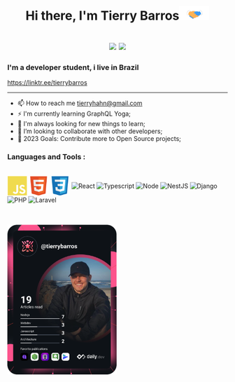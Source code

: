 <h1 align="center">Hi there, I'm Tierry Barros<img src="https://github.com/macagua/macagua/blob/master/assets/img/icons/handshake.gif" height="32px" alt="Connect with me" /> 

 <br>
 <br>
 
<div>
<a href=https://www.linkedin.com/in/tierry-barros-0013351a4/ target="_blank"><img src="https://img.shields.io/badge/-LinkedIn-%230077B5?style=for-the-badge&logo=linkedin&logoColor=white" target="_blank"></a>
<a href="https://www.instagram.com/tierrybarros/" target="_blank"><img src="https://img.shields.io/badge/Instagram-E4405F?style=for-the-badge&logo=instagram&logoColor=white" target="_blank"/></a>
</div>
 
### I'm a developer student, i live in Brazil 
https://linktr.ee/tierrybarros


---

- 📫 How to reach me tierryhahn@gmail.com
- ⚡ I'm currently learning GraphQL Yoga;
- 🔭 I'm always looking for new things to learn;
- 👯 I’m looking to collaborate with other developers;
- 🥅 2023 Goals: Contribute more to Open Source projects;



### Languages and Tools :


<div style="display: inline_block"><br>
  <img align="center" alt="Js" height="45" width="45" src="https://raw.githubusercontent.com/devicons/devicon/master/icons/javascript/javascript-plain.svg">
  <img align="center" alt="HTML" height="45" width="45" src="https://raw.githubusercontent.com/devicons/devicon/master/icons/html5/html5-original.svg">
  <img align="center" alt="CSS" height="45" width="45" src="https://raw.githubusercontent.com/devicons/devicon/master/icons/css3/css3-original.svg">
  <img align="center" alt="React" height="45" width="45" src="https://upload.wikimedia.org/wikipedia/commons/thumb/a/a7/React-icon.svg/2300px-React-icon.svg.png">
  <img align="center" alt="Typescript" height="45" width="45" src="https://upload.wikimedia.org/wikipedia/commons/thumb/4/4c/Typescript_logo_2020.svg/1200px-   Typescript_logo_2020.svg.png">
  <img align="center" alt="Node" height="45" width="45" src="https://seeklogo.com/images/N/nodejs-logo-FBE122E377-seeklogo.com.png">
  <img align="center" alt="NestJS" height="45" width="45" src="https://docs.nestjs.com/assets/logo-small.svg">
  <img align="center" alt="Django" height="45" width="45" src="https://icon-library.com/images/django-icon/django-icon-0.jpg">
  <img align="center" alt="PHP" height="45" width="45" src="https://logospng.org/download/php/logo-php-1024.png">
  <img align="center" alt="Laravel" height="45" width="45" src="https://upload.wikimedia.org/wikipedia/commons/thumb/9/9a/Laravel.svg/985px-Laravel.svg.png">
  
</div>


<br />
 
[facebook]: https://www.facebook.com/tierry.barros
[instagram]: https://www.instagram.com/tierrybarros/
[linkedin]: https://www.linkedin.com/in/tierry-barros-0013351a4/
[webdevplaylist]: https://www.youtube.com/playlist?list=PLkwxH9e_vrAJ0WbEsFA9W3I1W-g_BTsbt
[jsplaylist]: https://www.youtube.com/playlist?list=PLkwxH9e_vrALRJKu7wfXby3MKeflhTu6B
[cssplaylist]: https://www.youtube.com/playlist?list=PLkwxH9e_vrALSdvZuEh6gqQdmDoDIoqz4
[reactplaylist]: https://www.youtube.com/playlist?list=PLkwxH9e_vrAK4TdffpxKY3QGyHCpxFcQ0
 
<br>

<a href="https://app.daily.dev/DailyDevTips"><img src="https://github.com/tierryhahn/tierryhahn/blob/main/devcard.svg" width="250" alt="Tierry Hahn Dev Card"/></a>
